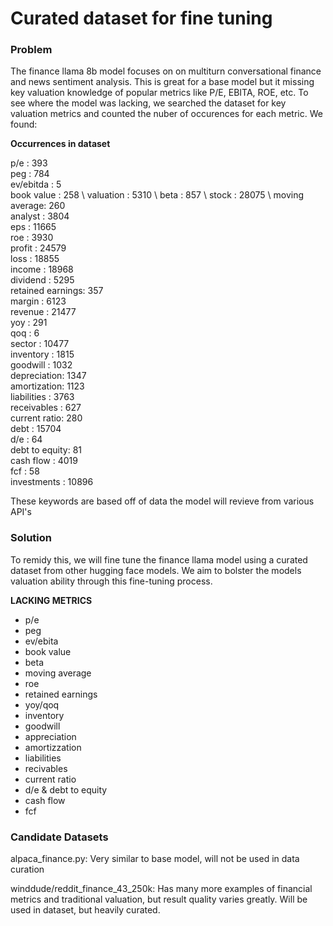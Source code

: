 # Curated dataset for fine tuning

### Problem

The finance llama 8b model focuses on on multiturn conversational
finance and news sentiment analysis. This is great for a base model
but it missing key valuation knowledge of popular metrics like P/E,
EBITA, ROE, etc. To see where the model was lacking, we searched the
dataset for key valuation metrics and counted the nuber of occurences
for each metric. We found:

**Occurrences in dataset**

p/e         : 393 \
peg         : 784 \
ev/ebitda   : 5 \
book value  : 258 \ 
valuation   : 5310 \ 
beta        : 857 \ 
stock       : 28075 \ 
moving average: 260 \
analyst     : 3804 \
eps         : 11665 \
roe         : 3930 \
profit      : 24579 \
loss        : 18855 \
income      : 18968 \
dividend    : 5295 \
retained earnings: 357 \
margin      : 6123 \
revenue     : 21477 \
yoy         : 291 \
qoq         : 6 \
sector      : 10477 \
inventory   : 1815 \
goodwill    : 1032 \
depreciation: 1347 \
amortization: 1123 \
liabilities : 3763 \
receivables : 627 \
current ratio: 280 \
debt        : 15704 \
d/e         : 64 \
debt to equity: 81 \
cash flow   : 4019 \
fcf         : 58 \
investments : 10896

These keywords are based off of data the model will revieve from various
API's                             


### Solution

To remidy this, we will fine tune the finance llama model using a curated
dataset from other hugging face models. We aim to bolster the models valuation
ability through this fine-tuning process.

**LACKING METRICS**
- p/e
- peg
- ev/ebita
- book value
- beta
- moving average
- roe
- retained earnings
- yoy/qoq
- inventory
- goodwill
- appreciation
- amortizzation
- liabilities
- recivables
- current ratio
- d/e & debt to equity
- cash flow
- fcf

### Candidate Datasets

alpaca_finance.py: Very similar to base model, will not be used in data curation

winddude/reddit_finance_43_250k: Has many more examples of financial metrics and traditional valuation, but result quality varies greatly. Will be used in dataset, but heavily curated.